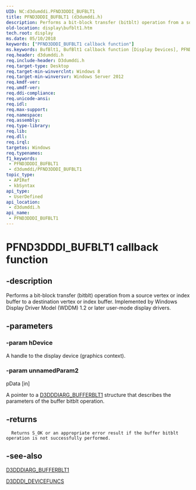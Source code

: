 ```yaml
---
UID: NC:d3dumddi.PFND3DDDI_BUFBLT1
title: PFND3DDDI_BUFBLT1 (d3dumddi.h)
description: Performs a bit-block transfer (bitblt) operation from a source vertex or index buffer to a destination vertex or index buffer. Implemented by Windows Display Driver Model (WDDM) 1.2 or later user-mode display drivers.
old-location: display\bufblt1.htm
tech.root: display
ms.date: 05/10/2018
keywords: ["PFND3DDDI_BUFBLT1 callback function"]
ms.keywords: BufBlt1, BufBlt1 callback function [Display Devices], PFND3DDDI_BUFBLT1, PFND3DDDI_BUFBLT1 callback, d3dumddi/BufBlt1, display.bufblt1
req.header: d3dumddi.h
req.include-header: D3dumddi.h
req.target-type: Desktop
req.target-min-winverclnt: Windows 8
req.target-min-winversvr: Windows Server 2012
req.kmdf-ver: 
req.umdf-ver: 
req.ddi-compliance: 
req.unicode-ansi: 
req.idl: 
req.max-support: 
req.namespace: 
req.assembly: 
req.type-library: 
req.lib: 
req.dll: 
req.irql: 
targetos: Windows
req.typenames: 
f1_keywords:
 - PFND3DDDI_BUFBLT1
 - d3dumddi/PFND3DDDI_BUFBLT1
topic_type:
 - APIRef
 - kbSyntax
api_type:
 - UserDefined
api_location:
 - d3dumddi.h
api_name:
 - PFND3DDDI_BUFBLT1
---
```


# PFND3DDDI_BUFBLT1 callback function


## -description

Performs a bit-block transfer (bitblt) operation from a source vertex or index buffer to a destination vertex or index buffer. Implemented by Windows Display Driver Model (WDDM) 1.2 or later user-mode display drivers.

## -parameters

### -param hDevice

A handle to the display device (graphics context).

### -param unnamedParam2

pData [in]

A pointer to a <a href="/windows-hardware/drivers/ddi/d3dumddi/ns-d3dumddi-_d3dddiarg_bufferblt1">D3DDDIARG_BUFFERBLT1</a> structure that describes the parameters of the buffer bitblt operation.

## -returns

      Returns S_OK or an appropriate error result if the buffer bitblt operation is not successfully performed.

## -see-also

<a href="/windows-hardware/drivers/ddi/d3dumddi/ns-d3dumddi-_d3dddiarg_bufferblt1">D3DDDIARG_BUFFERBLT1</a>



<a href="/windows-hardware/drivers/ddi/d3dumddi/ns-d3dumddi-_d3dddi_devicefuncs">D3DDDI_DEVICEFUNCS</a>

